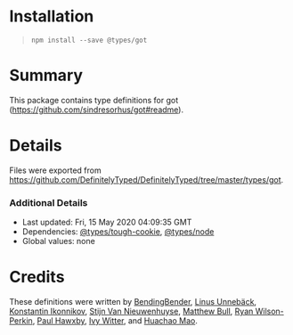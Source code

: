 # Installation
> `npm install --save @types/got`

# Summary
This package contains type definitions for got (https://github.com/sindresorhus/got#readme).

# Details
Files were exported from https://github.com/DefinitelyTyped/DefinitelyTyped/tree/master/types/got.

### Additional Details
 * Last updated: Fri, 15 May 2020 04:09:35 GMT
 * Dependencies: [@types/tough-cookie](https://npmjs.com/package/@types/tough-cookie), [@types/node](https://npmjs.com/package/@types/node)
 * Global values: none

# Credits
These definitions were written by [BendingBender](https://github.com/BendingBender), [Linus Unnebäck](https://github.com/LinusU), [Konstantin Ikonnikov](https://github.com/ikokostya), [Stijn Van Nieuwenhuyse](https://github.com/stijnvn), [Matthew Bull](https://github.com/wingsbob), [Ryan Wilson-Perkin](https://github.com/ryanwilsonperkin), [Paul Hawxby](https://github.com/phawxby), [Ivy Witter](https://github.com/ivywit), and [Huachao Mao](https://github.com/Huachao).
